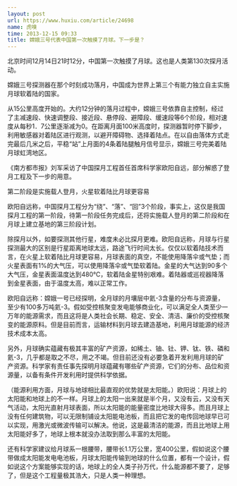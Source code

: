 ```yaml
---
layout: post
url: https://www.huxiu.com/article/24698
name: 虎嗅
time: 2013-12-15 09:33
title: 嫦娥三号代表中国第一次触摸了月球。下一步是？
---
```

北京时间12月14日21时12分，中国第一次触摸了月球。这也是人类第130次探月活动。

嫦娥三号探测器在那个时刻成功落月，中国成为世界上第三个有能力独立自主实施月球软着陆的国家。

从15公里高度开始的。大约12分钟的落月过程中，嫦娥三号依靠自主控制，经过了主减速段、快速调整段、接近段、悬停段、避障段、缓速段等6个阶段，相对速度从每秒1．7公里逐渐减为0。在距离月面100米高度时，探测器暂时停下脚步，利用敏感器对着陆区进行观测，以避开障碍物、选择着陆点。在以自由落体方式走完最后几米之后，平稳“站”上月面的4条着陆腿触月信号显示，嫦娥三号完美着陆月球虹湾地区。

《南方都市报》刘军采访了中国探月工程首任首席科学家欧阳自远，部分解惑了登月工程及下一步的用意。

第二阶段是实施载人登月，火星软着陆比月球更容易

欧阳自远称，中国探月工程分为“绕”、“落”、“回”3个阶段，事实上，这仅是我国探月工程的第一阶段，待第一阶段任务完成后，还将实施载人登月的第二阶段和在月球上建立基地的第三阶段计划。

除探月以外，如要探测其他行星，难度未必比探月更难。欧阳自远称，月球与行星探测最大的区别是行星距离地球太远，路途飞行时间太长。仅仅以软着陆技术而言，在火星上软着陆比月球更容易，月球表面的真空，不能使用降落伞或气垫；而火星表面有1%的大气压，可以使用降落伞或气垫软着陆。金星的大气达到90多个大气压，金星表面温度达到480℃，软着陆金星特别艰难。着陆器或巡视器降落到金星表面，由于温度太高，难以正常工作。

欧阳自远称：嫦娥一号已经探明，全月球的月壤层中氦-3含量的分布与资源量，至少有100多万吨氦-3。假如受控核聚变发电能够商业化，可以满足全人类至少一万年的能源需求，而且这将是人类社会长期、稳定、安全、清洁、廉价的受控核聚变的能源原料。但是目前而言，运输材料到月球去建造基地，利用月球能源的经济技术成本太高。

另外，月球确实蕴藏有极其丰富的矿产资源，如稀土、铀、钍、钾、钛、铁、磷和氦-3，几乎都是取之不尽，用之不竭。但目前还没有必要急着开发利用月球的矿产资源。科学家有责任事先探明月球蕴藏有哪些矿产资源，它们的分布、品位和资源量，以备有条件开发利用时提供科学依据。

（能源利用方面，月球与地球相比最直观的优势就是太阳能。）欧阳说：月球上的太阳能和地球上的不一样。月球上的太阳一出来就是半个月，又没有云，又没有天气活动，太阳光直射月球表面，所以太阳能的能量密度比地球大得多。而且月球上没有任何建筑物，可以无限制铺设太阳能电池板，而且把它发的电传回地球早已可以实现，用激光或微波传输可以解决。他说，这是最清洁的能源，而且比地球上用太阳能好多了，地球上根本就没办法取到那么丰富的太阳能。

还有科学家建议给月球系一根腰带，腰带长1.1万公里，宽400公里，假如说这个腰带做成太阳能发电电池板，月球太阳能传输到地球的什么位置，都有一个设计，假如说这个方案能够实现的话，地球上的全人类子孙万代，什么能源都不要了，足够了，但是这个工程量极其浩大，只是人类一种理想。


